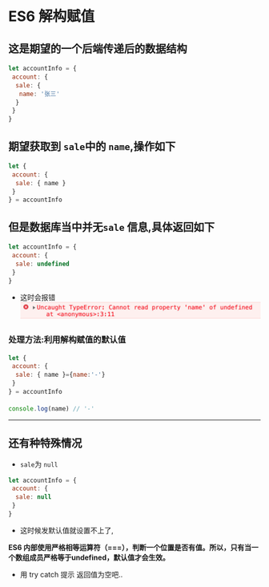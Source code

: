 # ES6 解构赋值

## 这是期望的一个后端传递后的数据结构

```javascript
let accountInfo = {
 account: {
  sale: {
   name: '张三'
  }
 }
}
```

## 期望获取到 `sale`中的 `name`,操作如下

```javascript
let {
 account: {
  sale: { name }
 }
} = accountInfo
```

## 但是数据库当中并无`sale` 信息,具体返回如下

```javascript
let accountInfo = {
 account: {
  sale: undefined
 }
}
```

* 这时会报错
![error][1]

### 处理方法:利用解构赋值的默认值

```javascript
let {
 account: {
  sale: { name }={name:'-'}
 }
} = accountInfo

console.log(name) // '-'
```

--------------

## 还有种特殊情况

* `sale`为 `null`

 ```javascript
 let accountInfo = {
  account: {
   sale: null
  }
 }
 ```

* 这时候发默认值就设置不上了,

 **ES6 内部使用严格相等运算符（===），判断一个位置是否有值。所以，只有当一个数组成员严格等于undefined，默认值才会生效。**

* 用 try catch 提示 返回值为空吧..

[1]: /assets/images/1.jpg
